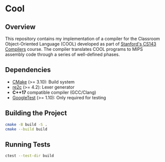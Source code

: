 # Cool

## Overview

This repository contains my implementation of a compiler for the Classroom Object-Oriented Language (COOL) developed as part of [Stanford's CS143 Compilers](http://web.stanford.edu/class/cs143/) course. The compiler translates COOL programs to MIPS assembly code through a series of well-defined phases.

## Dependencies

+ [CMake](https://cmake.org/) (>= 3.10): Build system
+ [re2c](https://re2c.org/) (>= 4.2): Lexer generator
+ **C++17** compatible compiler (GCC/Clang)
+ [GoogleTest](https://google.github.io/googletest/) (>= 1.10): Only required for testing

## Building the Project

```bash
cmake -B build -S .
cmake --build build
```

## Running Tests

```bash
ctest --test-dir build
```
